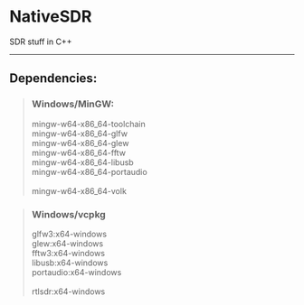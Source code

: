# NativeSDR
SDR stuff in C++

---

## Dependencies:

>### Windows/MinGW:
>mingw-w64-x86_64-toolchain\
>mingw-w64-x86_64-glfw\
>mingw-w64-x86_64-glew\
>mingw-w64-x86_64-fftw\
>mingw-w64-x86_64-libusb\
>mingw-w64-x86_64-portaudio \
> \
>mingw-w64-x86_64-volk

>### Windows/vcpkg
>glfw3:x64-windows\
>glew:x64-windows\
>fftw3:x64-windows\
>libusb:x64-windows\
>portaudio:x64-windows\
> \
>rtlsdr:x64-windows
